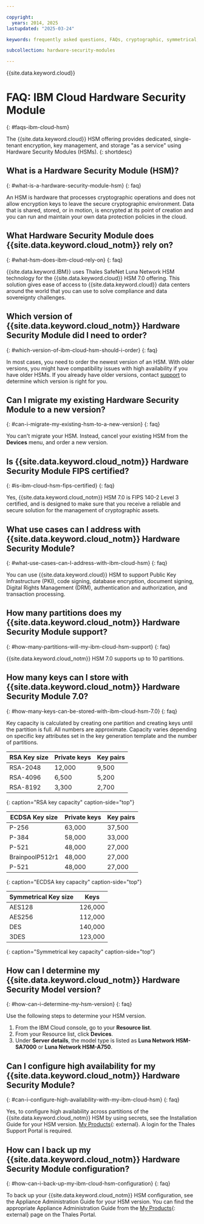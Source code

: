 ```yaml
---

copyright:
  years: 2014, 2025
lastupdated: "2025-03-24"

keywords: frequently asked questions, FAQs, cryptographic, symmetrical, keys, secrets

subcollection: hardware-security-modules

---
```


{{site.data.keyword.cloud}}

# FAQ: IBM Cloud Hardware Security Module
{: #faqs-ibm-cloud-hsm}

The {{site.data.keyword.cloud}} HSM offering provides dedicated, single-tenant encryption, key management, and storage "as a service" using Hardware Security Modules (HSMs).
{: shortdesc}

## What is a Hardware Security Module (HSM)?
{: #what-is-a-hardware-security-module-hsm}
{: faq}

An HSM is hardware that processes cryptographic operations and does not allow encryption keys to leave the secure cryptographic environment. Data that is shared, stored, or in motion, is encrypted at its point of creation and you can run and maintain your own data protection policies in the cloud.

## What Hardware Security Module does {{site.data.keyword.cloud_notm}} rely on?
{: #what-hsm-does-ibm-cloud-rely-on}
{: faq}

{{site.data.keyword.IBM}} uses Thales SafeNet Luna Network HSM technology for the {{site.data.keyword.cloud}} HSM 7.0 offering. This solution gives ease of access to {{site.data.keyword.cloud}} data centers around the world that you can use to solve compliance and data sovereignty challenges.

## Which version of {{site.data.keyword.cloud_notm}} Hardware Security Module did I need to order?
{: #which-version-of-ibm-cloud-hsm-should-i-order}
{: faq}

In most cases, you need to order the newest version of an HSM. With older versions, you might have compatibility issues with high availability if you have older HSMs. If you already have older versions, contact [support](/docs/get-support?topic=get-support-get-supportfaq#contactsupport) to determine which version is right for you.

## Can I migrate my existing Hardware Security Module to a new version?
{: #can-i-migrate-my-existing-hsm-to-a-new-version}
{: faq}

You can't migrate your HSM. Instead, cancel your existing HSM from the **Devices** menu, and order a new version.

## Is {{site.data.keyword.cloud_notm}} Hardware Security Module FIPS certified?
{: #is-ibm-cloud-hsm-fips-certified}
{: faq}

Yes, {{site.data.keyword.cloud_notm}} HSM 7.0 is FIPS 140-2 Level 3 certified, and is designed to make sure that you receive a reliable and secure solution for the management of cryptographic assets.

## What use cases can I address with {{site.data.keyword.cloud_notm}} Hardware Security Module?
{: #what-use-cases-can-I-address-with-ibm-cloud-hsm}
{: faq}

You can use {{site.data.keyword.cloud}} HSM to support Public Key Infrastructure (PKI), code signing, database encryption, document signing, Digital Rights Management (DRM), authentication and authorization, and transaction processing.

## How many partitions does my {{site.data.keyword.cloud_notm}} Hardware Security Module support?
{: #how-many-partitions-will-my-ibm-cloud-hsm-support}
{: faq}

{{site.data.keyword.cloud_notm}} HSM 7.0 supports up to 10 partitions.

## How many keys can I store with {{site.data.keyword.cloud_notm}} Hardware Security Module 7.0?
{: #how-many-keys-can-be-stored-with-ibm-cloud-hsm-7.0}
{: faq}

Key capacity is calculated by creating one partition and creating keys until the partition is full. All numbers are approximate. Capacity varies depending on specific key attributes set in the key generation template and the number of partitions.

| RSA Key size | Private keys| Key pairs |
|--------------|-------------|-----------|
|RSA-2048|12,000|9,500|
|RSA-4096|6,500|5,200|
|RSA-8192|3,300|2,700|
{: caption="RSA key capacity" caption-side="top"}

| ECDSA Key size | Private keys| Key pairs |
|--------------|-------------|-----------|
|P-256|63,000|37,500|
|P-384|58,000|33,000|
|P-521|48,000|27,000|
|BrainpoolP512r1|48,000|27,000|
|P-521|48,000|27,000|
{: caption="ECDSA key capacity" caption-side="top"}

| Symmetrical Key size | Keys|
|--------------|-------------|
|AES128|126,000|
|AES256|112,000|
|DES|140,000|
|3DES|123,000|
{: caption="Symmetrical key capacity" caption-side="top"}

## How can I determine my {{site.data.keyword.cloud_notm}} Hardware Security Model version?
{: #how-can-i-determine-my-hsm-version}
{: faq}

Use the following steps to determine your HSM version.

1. From the IBM Cloud console, go to your **Resource list**.
2. From your Resource list, click **Devices**.
3. Under **Server details**, the model type is listed as **Luna Network HSM-SA7000** or **Luna Network HSM-A750**.

## Can I configure high availability for my {{site.data.keyword.cloud_notm}} Hardware Security Module?
{: #can-i-configure-high-availability-with-my-ibm-cloud-hsm}
{: faq}

Yes, to configure high availability across partitions of the {{site.data.keyword.cloud_notm}} HSM by using secrets, see the Installation Guide for your HSM version. [My Products](https://supportportal.gemalto.com/csm?id=csm_my_products){: external}. A login for the Thales Support Portal is required.

## How can I back up my {{site.data.keyword.cloud_notm}} Hardware Security Module configuration?
{: #how-can-i-back-up-my-ibm-cloud-hsm-configuration}
{: faq}

To back up your {{site.data.keyword.cloud_notm}} HSM configuration, see the Appliance Administration Guide for your HSM version. You can find the appropriate Appliance Administration Guide from the [My Products](https://supportportal.gemalto.com/csm?id=csm_my_products){: external} page on the Thales Portal.

